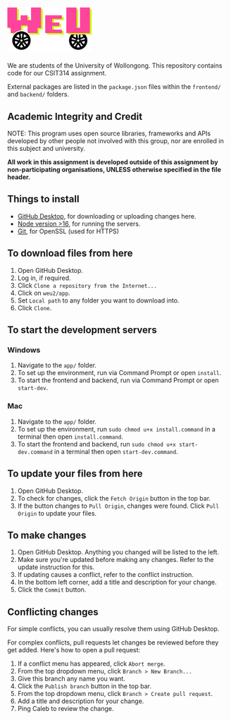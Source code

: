 # <img src="frontend/src/Logo/logo.svg" width="192" alt="Welcome to WeU" />
We are students of the University of Wollongong. This repository contains code for our CSIT314 assignment.

External packages are listed in the `package.json` files within the `frontend/` and `backend/` folders.

## Academic Integrity and Credit
NOTE: This program uses open source libraries, frameworks and APIs developed by other people not involved with this group, nor are enrolled in this subject and university.

**All work in this assignment is developed outside of this assignment by non-participating organisations, UNLESS otherwise specified 
in the file header.**

## Things to install
- [GitHub Desktop](https://desktop.github.com/), for downloading or uploading changes here.
- [Node version >16](https://nodejs.org/en/download/), for running the servers.
- [Git](https://git-scm.com/downloads), for OpenSSL (used for HTTPS)

## To download files from here
1. Open GitHub Desktop.
2. Log in, if required.
3. Click `Clone a repository from the Internet...`
4. Click on `weu2/app`.
5. Set `Local path` to any folder you want to download into.
6. Click `Clone`.

## To start the development servers

### Windows
1. Navigate to the `app/` folder.
2. To set up the environment, run via Command Prompt or open `install`.
3. To start the frontend and backend, run via Command Prompt or open `start-dev`.

### Mac
1. Navigate to the `app/` folder.
2. To set up the environment, run `sudo chmod u+x install.command` in a terminal then open `install.command`.
3. To start the frontend and backend, run `sudo chmod u+x start-dev.command` in a terminal then open `start-dev.command`.

## To update your files from here
1. Open GitHub Desktop.
2. To check for changes, click the `Fetch Origin` button in the top bar.
3. If the button changes to `Pull Origin`, changes were found. Click `Pull Origin` to update your files.

## To make changes
1. Open GitHub Desktop. Anything you changed will be listed to the left.
3. Make sure you're updated before making any changes. Refer to the update instruction for this.
4. If updating causes a conflict, refer to the conflict instruction.
5. In the bottom left corner, add a title and description for your change.
6. Click the `Commit` button.

## Conflicting changes
For simple conflicts, you can usually resolve them using GitHub Desktop.

For complex conflicts, pull requests let changes be reviewed before they get added. Here's how to open a pull request:
1. If a conflict menu has appeared, click `Abort merge`.
2. From the top dropdown menu, click `Branch > New Branch...`
3. Give this branch any name you want.
4. Click the `Publish branch` button in the top bar.
5. From the top dropdown menu, click `Branch > Create pull request`.
6. Add a title and description for your change.
7. Ping Caleb to review the change.
